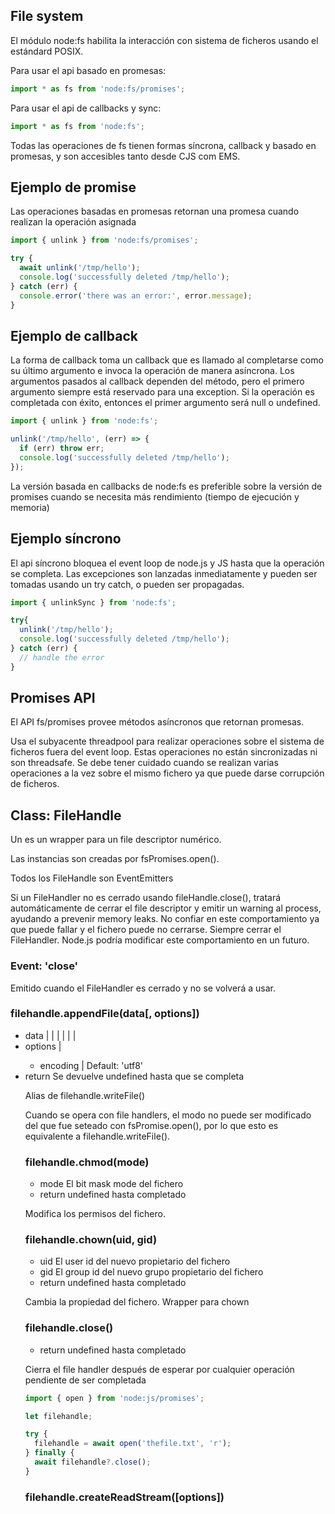 ## File system

El módulo node:fs habilita la interacción con sistema de ficheros usando el estándard POSIX.

Para usar el api basado en promesas:

```javascript
import * as fs from 'node:fs/promises';
```

Para usar el api de callbacks y sync:

```javascript
import * as fs from 'node:fs';
```

Todas las operaciones de fs tienen formas síncrona, callback y basado en promesas, y son accesibles tanto desde CJS com EMS.

## Ejemplo de promise

Las operaciones basadas en promesas retornan una promesa cuando realizan la operación asignada

```javascript
import { unlink } from 'node:fs/promises';

try {
  await unlink('/tmp/hello');
  console.log('successfully deleted /tmp/hello');
} catch (err) {
  console.error('there was an error:', error.message);
}
```

## Ejemplo de callback

La forma de callback toma un callback que es llamado al completarse como su último argumento e invoca la operación de manera asíncrona. Los argumentos pasados al callback dependen del método, pero el primero argumento siempre está reservado para una exception. Si la operación es completada con éxito, entonces el primer argumento será null o undefined.

```javascript
import { unlink } from 'node:fs';

unlink('/tmp/hello', (err) => {
  if (err) throw err;
  console.log('successfully deleted /tmp/hello');
});
```

La versión basada en callbacks de node:fs es preferible sobre la versión de promises cuando se necesita más rendimiento (tiempo de ejecución y memoria)

## Ejemplo síncrono

El api síncrono bloquea el event loop de node.js y JS hasta que la operación se completa. Las excepciones son lanzadas inmediatamente y pueden ser tomadas usando un try catch, o pueden ser propagadas.

```javascript
import { unlinkSync } from 'node:fs';

try{
  unlink('/tmp/hello');
  console.log('successfully deleted /tmp/hello');
} catch (err) {
  // handle the error
}
```

## Promises API

El API fs/promises provee métodos asíncronos que retornan promesas.

Usa el subyacente threadpool para realizar operaciones sobre el sistema de ficheros fuera del event loop. Estas operaciones no están sincronizadas ni son threadsafe. Se debe tener cuidado cuando se realizan varias operaciones a la vez sobre el mismo fichero ya que puede darse corrupción de ficheros.

## Class: FileHandle

Un <FileHandle> es un wrapper para un file descriptor numérico.

Las instancias son creadas por fsPromises.open().

Todos los FileHandle son EventEmitters

Si un FileHandler no es cerrado usando fileHandle.close(), tratará automáticamente de cerrar el file descriptor y emitir un warning al process, ayudando a prevenir memory leaks. No confiar en este comportamiento ya que puede fallar y el fichero puede no cerrarse. Siempre cerrar el FileHandler. Node.js podría modificar este comportamiento en un futuro.

### Event: 'close'

Emitido cuando el FileHandler es cerrado y no se volverá a usar.

### filehandle.appendFile(data[, options])

- data <string> | <Buffer> | <TypedArray> | <DataView> | <AsyncIterable> | <Iterable> | <Stream>
- options <Object> | <string>
  - encoding <string> | <null> Default: 'utf8'
- return <Promise> Se devuelve undefined hasta que se completa

Alias de filehandle.writeFile()

Cuando se opera con file handlers, el modo no puede ser modificado del que fue seteado con fsPromise.open(), por lo que esto es equivalente a filehandle.writeFile().

### filehandle.chmod(mode)

- mode <integer> El bit mask mode del fichero
- return <Promise> undefined hasta completado

Modifica los permisos del fichero.

### filehandle.chown(uid, gid)

- uid <integer> El user id del nuevo propietario del fichero
- gid <integer> El group id del nuevo grupo propietario del fichero
- return <Promise> undefined hasta completado

Cambia la propiedad del fichero. Wrapper para chown

### filehandle.close()

- return <Promise> undefined hasta completado

Cierra el file handler después de esperar por cualquier operación pendiente de ser completada

```javascript
import { open } from 'node:js/promises';

let filehandle;

try {
  filehandle = await open('thefile.txt', 'r');
} finally {
  await filehandle?.close();
}
```

### filehandle.createReadStream([options])
